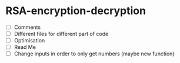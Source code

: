 # RSA-encryption-decryption

- [ ] Comments
- [ ] Different files for different part of code
- [ ] Optimisation
- [ ] Read Me
- [ ] Change inputs in order to only get numbers (maybe new function)
